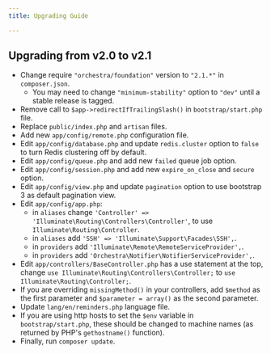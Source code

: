 ```yaml
---
title: Upgrading Guide

---
```


## Upgrading from v2.0 to v2.1

* Change require `"orchestra/foundation"` version to `"2.1.*"` in `composer.json`.
  - You may need to change `"minimum-stability"` option to `"dev"` until a stable release is tagged.
* Remove call to `$app->redirectIfTrailingSlash()` in `bootstrap/start.php` file.
* Replace `public/index.php` and `artisan` files.
* Add new `app/config/remote.php` configuration file.
* Edit `app/config/database.php` and update `redis.cluster` option to `false` to turn Redis clustering off by default.
* Edit `app/config/queue.php` and add new `failed` queue job option.
* Edit `app/config/session.php` and add new `expire_on_close` and `secure` option.
* Edit `app/config/view.php` and update `pagination` option to use bootstrap 3 as default pagination view.
* Edit `app/config/app.php`:
  - in `aliases` change `'Controller' => 'Illuminate\Routing\Controllers\Controller'`, to use `Illuminate\Routing\Controller`.
  - in `aliases` add `'SSH' => 'Illuminate\Support\Facades\SSH',`.
  - in `providers` add `'Illuminate\Remote\RemoteServiceProvider',`.
  - in `providers` add `'Orchestra\Notifier\NotifierServiceProvider',`.
* Edit `app/controllers/BaseController.php` has a use statement at the top, change `use Illuminate\Routing\Controllers\Controller;` to `use Illuminate\Routing\Controller;`.
* If you are overriding `missingMethod()` in your controllers, add `$method` as the first parameter and `$parameter = array()` as the second parameter.
* Update `lang/en/reminders.php` language file.
* If you are using http hosts to set the `$env` variable in `bootstrap/start.php`, these should be changed to machine names (as returned by PHP's `gethostname()` function).
* Finally, run `composer update`.
